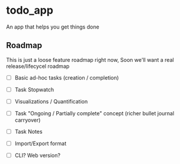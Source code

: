 # todo_app

An app that helps you get things done

## Roadmap

This is just a loose feature roadmap right now,
Soon we'll want a real release/lifecycel roadmap

- [ ] Basic ad-hoc tasks (creation / completion)
- [ ] Task Stopwatch
- [ ] Visualizations / Quantification
- [ ] Task "Ongoing / Partially complete" concept
      (richer bullet journal carryover) 
- [ ] Task Notes
- [ ] Import/Export format
- [ ] CLI? Web version?



